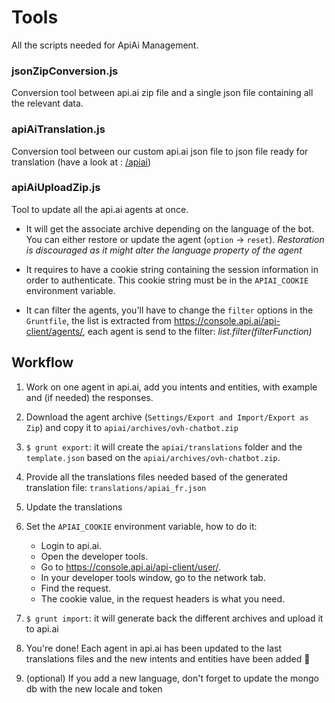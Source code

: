 # Tools

All the scripts needed for ApiAi Management.

### jsonZipConversion.js

Conversion tool between api.ai zip file and a single json file containing all the relevant data.

### apiAiTranslation.js

Conversion tool between our custom api.ai json file to json file ready for translation (have a look at : [/apiai](../apiai/))

### apiAiUploadZip.js

Tool to update all the api.ai agents at once.

- It will get the associate archive depending on the language of the bot. You can either restore or update the agent (`option` -> `reset`). *Restoration is discouraged as it might alter the language property of the agent*

- It requires to have a cookie string containing the session information in order to authenticate. This cookie string must be in the `APIAI_COOKIE` environment variable.

- It can filter the agents, you'll have to change the `filter` options in the `Gruntfile`, the list is extracted from https://console.api.ai/api-client/agents/, each agent is send to the filter:  _list.filter(filterFunction)_

## Workflow

1. Work on one agent in api.ai, add you intents and entities, with example and (if needed) the responses.

2.  Download the agent archive (`Settings/Export and Import/Export as Zip`) and copy it to `apiai/archives/ovh-chatbot.zip`

3. `$ grunt export`: it will create the `apiai/translations` folder and the `template.json` based on the `apiai/archives/ovh-chatbot.zip`.

4. Provide all the translations files needed based of the generated translation file: `translations/apiai_fr.json`

5. Update the translations

6. Set the `APIAI_COOKIE` environment variable, how to do it:
    - Login to api.ai.
    - Open the developer tools.
    - Go to https://console.api.ai/api-client/user/.
    - In your developer tools window, go to the network tab.
    - Find the request.
    - The cookie value, in the request headers is what you need.

7. `$ grunt import`: it will generate back the different archives and upload it to api.ai

8. You're done! Each agent in api.ai has been updated to the last translations files and the new intents and entities have been added :tada:

9. (optional) If you add a new language, don't forget to update the mongo db with the new locale and token
